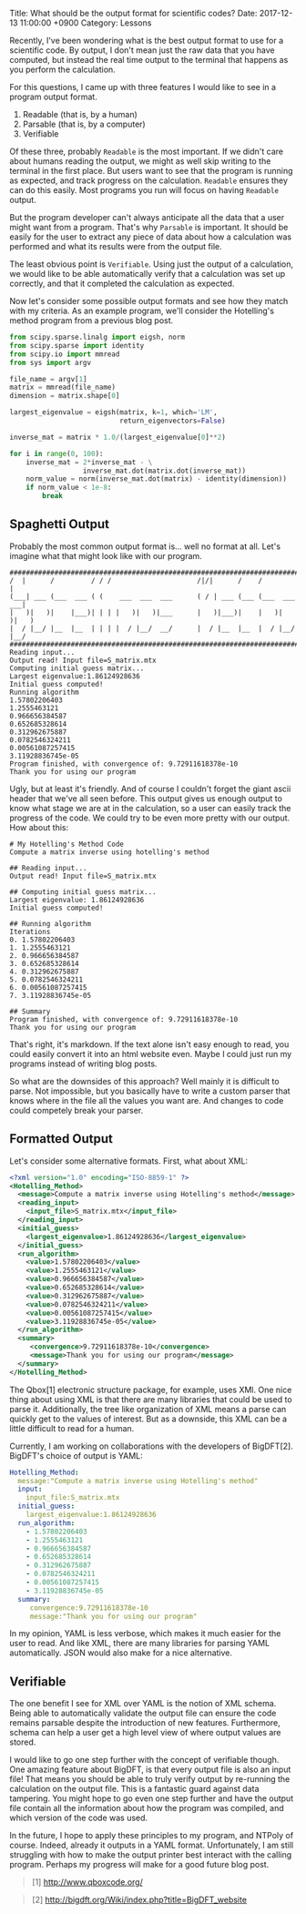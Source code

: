 Title: What should be the output format for scientific codes?
Date: 2017-12-13 11:00:00 +0900
Category: Lessons

Recently, I've been wondering what is the best output format to use for a scientific code. By output, I don't mean just the raw data that you have computed, but instead the real time output to the terminal that happens as you perform the calculation.

For this questions, I came up with three features I would like to see in a program output format.

1. Readable (that is, by a human)
2. Parsable (that is, by a computer)
3. Verifiable

Of these three, probably `Readable` is the most important. If we didn't care about humans reading the output, we might as well skip writing to the terminal in the first place. But users want to see that the program is running as expected, and track progress on the calculation. `Readable` ensures they can do this easily. Most programs you run will focus on having `Readable` output.

But the program developer can't always anticipate all the data that a user might want from a program. That's why `Parsable` is important. It should be easily for the user to extract any piece of data about how a calculation was performed and what its results were from the output file.

The least obvious point is `Verifiable`. Using just the output of a calculation, we would like to be able automatically verify that a calculation was set up correctly, and that it completed the calculation as expected.

Now let's consider some possible output formats and see how they match with my criteria. As an example program, we'll consider the Hotelling's method program from a previous blog post.

```python
from scipy.sparse.linalg import eigsh, norm
from scipy.sparse import identity
from scipy.io import mmread
from sys import argv

file_name = argv[1]
matrix = mmread(file_name)
dimension = matrix.shape[0]

largest_eigenvalue = eigsh(matrix, k=1, which='LM',
                           return_eigenvectors=False)

inverse_mat = matrix * 1.0/(largest_eigenvalue[0]**2)

for i in range(0, 100):
    inverse_mat = 2*inverse_mat - \
                  inverse_mat.dot(matrix.dot(inverse_mat))
    norm_value = norm(inverse_mat.dot(matrix) - identity(dimension))
    if norm_value < 1e-8:
        break
```

## Spaghetti Output
Probably the most common output format is... well no format at all. Let's
imagine what that might look like with our program.

```
############################################################################
/  |      /         / / /                     /|/|      /    /            |
(___| ___ (___  ___ ( (    ___  ___  ___      ( / | ___ (___ (___  ___  ___|
|   )|   )|    |___)| | | |   )|   )|___      |   )|___)|    |   )|   )|   )
|  / |__/ |__  |__  | | | |  / |__/  __/      |  / |__  |__  |  / |__/ |__/
############################################################################
Reading input...
Output read! Input file=S_matrix.mtx
Computing initial guess matrix...
Largest eigenvalue:1.86124928636
Initial guess computed!
Running algorithm
1.57802206403
1.2555463121
0.966656384587
0.652685328614
0.312962675887
0.0782546324211
0.00561087257415
3.11928836745e-05
Program finished, with convergence of: 9.72911618378e-10
Thank you for using our program
```

Ugly, but at least it's friendly. And of course I couldn't forget the giant ascii header that we've all seen before. This output gives us enough output to know what stage we are at in the calculation, so a user can easily track the progress of the code. We could try to be even more pretty with our output. How about this:

```
# My Hotelling's Method Code
Compute a matrix inverse using hotelling's method

## Reading input...
Output read! Input file=S_matrix.mtx

## Computing initial guess matrix...
Largest eigenvalue: 1.86124928636
Initial guess computed!

## Running algorithm
Iterations
0. 1.57802206403
1. 1.2555463121
2. 0.966656384587
3. 0.652685328614
4. 0.312962675887
5. 0.0782546324211
6. 0.00561087257415
7. 3.11928836745e-05

## Summary
Program finished, with convergence of: 9.72911618378e-10
Thank you for using our program
```

That's right, it's markdown. If the text alone isn't easy enough to read, you could easily convert it into an html website even. Maybe I could just run my programs instead of writing blog posts.

So what are the downsides of this approach? Well mainly it is difficult to parse. Not impossible, but you basically have to write a custom parser that knows where in the file all the values you want are. And changes to code could competely break your parser.

## Formatted Output

Let's consider some alternative formats. First, what about XML:

```xml
<?xml version="1.0" encoding="ISO-8859-1" ?>
<Hotelling_Method>
  <message>Compute a matrix inverse using Hotelling's method</message>
  <reading_input>
    <input_file>S_matrix.mtx</input_file>
  </reading_input>
  <initial_guess>
    <largest_eigenvalue>1.86124928636</largest_eigenvalue>
  </initial_guess>
  <run_algorithm>
    <value>1.57802206403</value>
    <value>1.2555463121</value>
    <value>0.966656384587</value>
    <value>0.652685328614</value>
    <value>0.312962675887</value>
    <value>0.0782546324211</value>
    <value>0.00561087257415</value>
    <value>3.11928836745e-05</value>
  </run_algorithm>
  <summary>
     <convergence>9.72911618378e-10</convergence>
     <message>Thank you for using our program</message>
  </summary>
</Hotelling_Method>
```

The Qbox[1] electronic structure package, for example, uses XMl. One nice thing about using XML is that there are many libraries that could be used to parse it. Additionally, the tree like organization of XML means a parse can quickly get to the values of interest. But as a downside, this XML can be a little difficult to read for a human.

Currently, I am working on collaborations with the developers of BigDFT[2].
BigDFT's choice of output is YAML:

```yaml
Hotelling_Method:
  message:"Compute a matrix inverse using Hotelling's method"
  input:
    input_file:S_matrix.mtx
  initial_guess:
    largest_eigenvalue:1.86124928636
  run_algorithm:
    - 1.57802206403
    - 1.2555463121
    - 0.966656384587
    - 0.652685328614
    - 0.312962675887
    - 0.0782546324211
    - 0.00561087257415
    - 3.11928836745e-05
  summary:
     convergence:9.72911618378e-10
     message:"Thank you for using our program"
```

In my opinion, YAML is less verbose, which makes it much easier for the user to read. And like XML, there are many libraries for parsing YAML automatically. JSON would also make for a nice alternative.

## Verifiable

The one benefit I see for XML over YAML is the notion of XML schema. Being able to automatically validate the output file can ensure the code remains parsable despite the introduction of new features. Furthermore, schema can help a user get a high level view of where output values are stored.

I would like to go one step further with the concept of verifiable though. One amazing feature about BigDFT, is that every output file is also an input file! That means you should be able to truly verify output by re-running the calculation on the output file. This is a fantastic guard against data tampering. You might hope to go even one step further and have the output file contain all the information about how the program was compiled, and which version of the code was used.

In the future, I hope to apply these principles to my program, and NTPoly of course. Indeed, already it outputs in a YAML format. Unfortunately, I am still struggling with how to make the output printer best interact with the calling program. Perhaps my progress will make for a good future blog post.

> [1] http://www.qboxcode.org/

> [2] http://bigdft.org/Wiki/index.php?title=BigDFT_website
